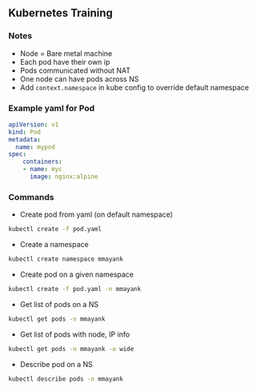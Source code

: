 ## Kubernetes Training

### Notes
- Node = Bare metal machine
- Each pod have their own ip
- Pods communicated without NAT
- One node can have pods across NS
- Add `context.namespace` in kube config to override default namespace

### Example yaml for Pod
```yaml
apiVersion: v1
kind: Pod
metadata:
  name: mypod
spec:
    containers:
    - name: myc
      image: nginx:alpine
```

### Commands
- Create pod from yaml (on default namespace)
```sh
kubectl create -f pod.yaml
```
- Create a namespace
```sh
kubectl create namespace mmayank
```

- Create pod on a given namespace
```sh
kubectl create -f pod.yaml -n mmayank
```
- Get list of pods on a NS
```sh
kubectl get pods -n mmayank
```
- Get list of pods with node, IP info
```sh
kubectl get pods -n mmayank -o wide
```
- Describe pod on a NS
```sh
kubectl describe pods -n mmayank
```
